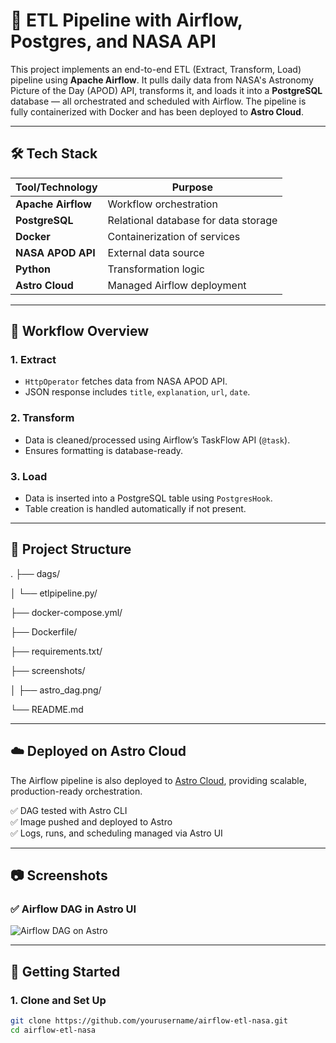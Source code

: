 # 🚀 ETL Pipeline with Airflow, Postgres, and NASA API

This project implements an end-to-end ETL (Extract, Transform, Load) pipeline using **Apache Airflow**. It pulls daily data from NASA's Astronomy Picture of the Day (APOD) API, transforms it, and loads it into a **PostgreSQL** database — all orchestrated and scheduled with Airflow. The pipeline is fully containerized with Docker and has been deployed to **Astro Cloud**.

---

## 🛠 Tech Stack

| Tool/Technology     | Purpose                              |
|---------------------|--------------------------------------|
| **Apache Airflow**  | Workflow orchestration               |
| **PostgreSQL**      | Relational database for data storage |
| **Docker**          | Containerization of services         |
| **NASA APOD API**   | External data source                 |
| **Python**          | Transformation logic                 |
| **Astro Cloud**     | Managed Airflow deployment           |

---

## 🧠 Workflow Overview

### 1. **Extract**
- `HttpOperator` fetches data from NASA APOD API.
- JSON response includes `title`, `explanation`, `url`, `date`.

### 2. **Transform**
- Data is cleaned/processed using Airflow’s TaskFlow API (`@task`).
- Ensures formatting is database-ready.

### 3. **Load**
- Data is inserted into a PostgreSQL table using `PostgresHook`.
- Table creation is handled automatically if not present.

---

## 📁 Project Structure

.
├── dags/

│ └── etlpipeline.py/

├── docker-compose.yml/

├── Dockerfile/

├── requirements.txt/

├── screenshots/ 

│ ├── astro_dag.png/

└── README.md 


---

## ☁️ Deployed on Astro Cloud

The Airflow pipeline is also deployed to [Astro Cloud](https://www.astronomer.io/), providing scalable, production-ready orchestration.

✅ DAG tested with Astro CLI  
✅ Image pushed and deployed to Astro  
✅ Logs, runs, and scheduling managed via Astro UI  

---

## 📷 Screenshots

### ✅ Airflow DAG in Astro UI
![Airflow DAG on Astro](./screenshots/astro_dag.png)

---

## 🏁 Getting Started

### 1. Clone and Set Up
```bash
git clone https://github.com/yourusername/airflow-etl-nasa.git
cd airflow-etl-nasa

